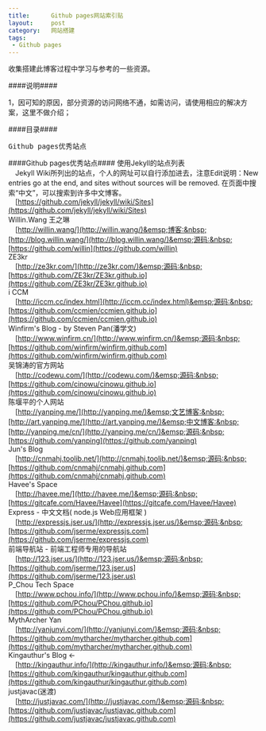 ```yaml
--- 
title:      Github pages网站索引贴
layout:     post
category:   网站搭建
tags: 
 - Github pages
---
```


收集搭建此博客过程中学习与参考的一些资源。

####说明####
<div class="article-description">
1，因可知的原因，部分资源的访问网络不通，如需访问，请使用相应的解决方案，这里不做介绍；
</div>

####目录####
<pre>
Github pages优秀站点
</pre>
<!-- more -->

####Github pages优秀站点####
使用Jekyll的站点列表
<br />&emsp;<span class="article-description">Jekyll Wiki所列出的站点，个人的网址可以自行添加进去，注意Edit说明：New entries go at the end, and sites without sources will be removed. 在页面中搜索“中文”，可以搜索到许多中文博客。</span>
<br />&emsp;[https://github.com/jekyll/jekyll/wiki/Sites](https://github.com/jekyll/jekyll/wiki/Sites)
<br />
Willin.Wang 王之琳
<br />&emsp;[http://willin.wang/](http://willin.wang/)&emsp;博客:&nbsp;[http://blog.willin.wang/](http://blog.willin.wang/)&emsp;源码:&nbsp;[https://github.com/willin](https://github.com/willin)
<br />
ZE3kr
<br />&emsp;[http://ze3kr.com/](http://ze3kr.com/)&emsp;源码:&nbsp;[https://github.com/ZE3kr/ZE3kr.github.io](https://github.com/ZE3kr/ZE3kr.github.io)
<br />
i CCM
<br />&emsp;[http://iccm.cc/index.html](http://iccm.cc/index.html)&emsp;源码:&nbsp;[https://github.com/ccmien/ccmien.github.io](https://github.com/ccmien/ccmien.github.io)
<br />
Winfirm's Blog - by Steven Pan(潘学文)
<br />&emsp;[http://www.winfirm.cn/](http://www.winfirm.cn/)&emsp;源码:&nbsp;[https://github.com/winfirm/winfirm.github.com](https://github.com/winfirm/winfirm.github.com)
<br />
吴锦涛的官方网站
<br />&emsp;[http://codewu.com/](http://codewu.com/)&emsp;源码:&nbsp;[https://github.com/cinowu/cinowu.github.io](https://github.com/cinowu/cinowu.github.io)
<br />
陈堰平的个人网站
<br />&emsp;[http://yanping.me/](http://yanping.me/)&emsp;文艺博客:&nbsp;[http://art.yanping.me/](http://art.yanping.me/)&emsp;中文博客:&nbsp;[http://yanping.me/cn/](http://yanping.me/cn/)&emsp;源码:&nbsp;[https://github.com/yanping](https://github.com/yanping)
<br />
Jun's Blog
<br />&emsp;[http://cnmahj.toolib.net/](http://cnmahj.toolib.net/)&emsp;源码:&nbsp;[https://github.com/cnmahj/cnmahj.github.com](https://github.com/cnmahj/cnmahj.github.com)
<br />
Havee's Space
<br />&emsp;[http://havee.me/](http://havee.me/)&emsp;源码:&nbsp;[https://gitcafe.com/Havee/Havee](https://gitcafe.com/Havee/Havee)
<br />
Express - 中文文档( node.js Web应用框架 )
<br />&emsp;[http://expressjs.jser.us/](http://expressjs.jser.us/)&emsp;源码:&nbsp;[https://github.com/jserme/expressjs.com](https://github.com/jserme/expressjs.com)
<br />
前端导航站 - 前端工程师专用的导航站
<br />&emsp;[http://123.jser.us/](http://123.jser.us/)&emsp;源码:&nbsp;[https://github.com/jserme/123.jser.us](https://github.com/jserme/123.jser.us)
<br />
P_Chou Tech Space
<br />&emsp;[http://www.pchou.info/](http://www.pchou.info/)&emsp;源码:&nbsp;[https://github.com/PChou/PChou.github.io](https://github.com/PChou/PChou.github.io)
<br />
MythArcher Yan
<br />&emsp;[http://yanjunyi.com/](http://yanjunyi.com/)&emsp;源码:&nbsp;[https://github.com/mytharcher/mytharcher.github.com](https://github.com/mytharcher/mytharcher.github.com)
<br />
Kingauthur's Blog ←
<br />&emsp;[http://kingauthur.info/](http://kingauthur.info/)&emsp;源码:&nbsp;[https://github.com/kingauthur/kingauthur.github.com](https://github.com/kingauthur/kingauthur.github.com)
<br />
justjavac(迷渡)
<br />&emsp;[http://justjavac.com/](http://justjavac.com/)&emsp;源码:&nbsp;[https://github.com/justjavac/justjavac.github.com](https://github.com/justjavac/justjavac.github.com)